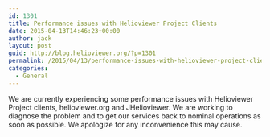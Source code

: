 ```yaml
---
id: 1301
title: Performance issues with Helioviewer Project Clients
date: 2015-04-13T14:46:23+00:00
author: jack
layout: post
guid: http://blog.helioviewer.org/?p=1301
permalink: /2015/04/13/performance-issues-with-helioviewer-project-clients/
categories:
  - General
---
```

We are currently experiencing some performance issues with Helioviewer Project clients, helioviewer.org and JHelioviewer. We are working to diagnose the problem and to get our services back to nominal operations as soon as possible. We apologize for any inconvenience this may cause.

